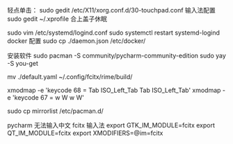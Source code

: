 轻点单击：
sudo gedit /etc/X11/xorg.conf.d/30-touchpad.conf
输入法配置
sudo gedit ~/.xprofile
合上盖子休眠

sudo vim /etc/systemd/logind.conf
sudo systemctl restart systemd-logind
docker 配置
sudo cp ./daemon.json /etc/docker/

安装软件
sudo pacman -S community/pycharm-community-edition
sudo yay -S you-get 


mv ./default.yaml ~/.config/fcitx/rime/build/


xmodmap -e 'keycode  68 = Tab ISO_Left_Tab Tab ISO_Left_Tab'
xmodmap -e 'keycode  67 = w W w W'

sudo cp mirrorlist /etc/pacman.d/

pycharm 无法输入中文 fcitx 输入法
export GTK_IM_MODULE=fcitx
export QT_IM_MODULE=fcitx
export XMODIFIERS=@im=fcitx
